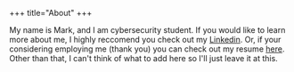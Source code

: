 +++
title="About"
+++

My name is Mark, and I am cybersecurity student.  If you would like to learn more about me, I highly reccomend you check out my <a href="https://www.linkedin.com/in/mark-wilkinson-6398a7312/">Linkedin</a>.  Or, if your considering employing me (thank you) you can check out my resume <a href="/03022025Resume.pdf">here</a>. Other than that, I can't think of what to add here so I'll just leave it at this.